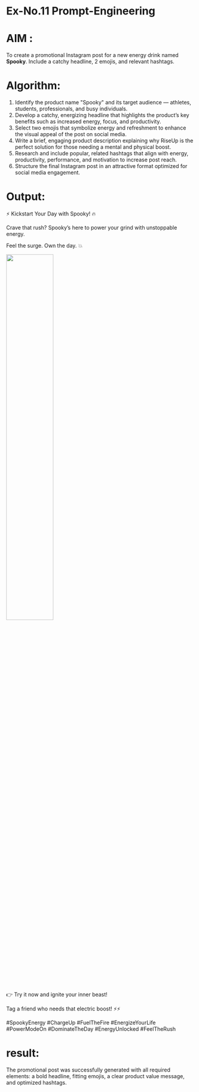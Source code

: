 # Ex-No.11 Prompt-Engineering
# AIM : 
To create a promotional Instagram post for a new energy drink named **Spooky**. Include a catchy headline, 2 emojis, and relevant hashtags.  

# Algorithm: 
1. Identify the product name "Spooky" and its target audience — athletes, students, professionals, and busy individuals.  
2. Develop a catchy, energizing headline that highlights the product’s key benefits such as increased energy, focus, and productivity.  
3. Select two emojis that symbolize energy and refreshment to enhance the visual appeal of the post on social media.  
4. Write a brief, engaging product description explaining why RiseUp is the perfect solution for those needing a mental and physical boost.  
5. Research and include popular, related hashtags that align with energy, productivity, performance, and motivation to increase post reach.  
6. Structure the final Instagram post in an attractive format optimized for social media engagement.
# Output:
⚡️ Kickstart Your Day with Spooky! 🔥

Crave that rush? Spooky’s here to power your grind with unstoppable energy.

Feel the surge. Own the day. 💥

<img src="https://github.com/user-attachments/assets/b8ed6b07-cddf-4241-8f59-eacbd9b7f812" width=50%>

👉 Try it now and ignite your inner beast!

Tag a friend who needs that electric boost! ⚡️⚡️

#SpookyEnergy #ChargeUp #FuelTheFire #EnergizeYourLife #PowerModeOn #DominateTheDay #EnergyUnlocked #FeelTheRush




# result:
The promotional post was successfully generated with all required elements: a bold headline, fitting emojis, a clear product value message, and optimized hashtags.
